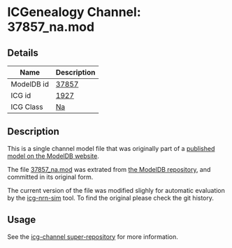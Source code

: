 # ICGenealogy Channel: 37857\_na.mod

## Details

Name | Description
---- | -----------
ModelDB id | [37857](http://senselab.med.yale.edu/ModelDB/ShowModel.cshtml?model=37857)
ICG id | [1927](http://icg.neurotheory.ox.ac.uk/channels/2/1927)
ICG Class | [Na](http://icg.neurotheory.ox.ac.uk/channels/2)

## Description

This is a single channel model file that was originally part of a [published model on the ModelDB website](http://senselab.med.yale.edu/ModelDB/ShowModel.cshtml?model=37857).


The file [37857\_na.mod](37857_na.mod) was extrated from [the ModelDB repository](http://senselab.med.yale.edu/ModelDB/ShowModel.cshtml?model=37857), and committed in its original form.

The current version of the file was modified slighly for automatic evaluation by the [icg-nrn-sim](https://github.com/icgenealogy/icg-nrn-sim) tool. To find the original please check the git history.


## Usage

See the [icg-channel super-repository](https://github.com/icgenealogy/icg-channels) for more information.